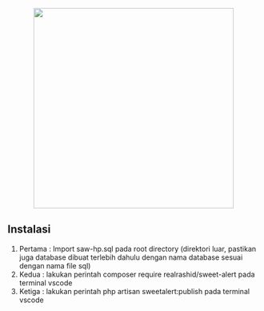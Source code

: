 <p align="center"><a href="https://laravel.com" target="_blank"><img src="https://raw.githubusercontent.com/laravel/art/master/logo-lockup/5%20SVG/2%20CMYK/1%20Full%20Color/laravel-logolockup-cmyk-red.svg" width="400"></a></p>


## Instalasi

1. Pertama : Import saw-hp.sql pada root directory (direktori luar, pastikan juga database dibuat terlebih dahulu dengan nama database sesuai dengan nama file sql)
2. Kedua : lakukan perintah composer require realrashid/sweet-alert pada terminal vscode
3. Ketiga : lakukan perintah php artisan sweetalert:publish pada terminal vscode


